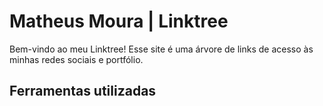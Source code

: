 # Matheus Moura | Linktree

Bem-vindo ao meu Linktree! Esse site é uma árvore de links de acesso às minhas redes sociais e portfólio.

## Ferramentas utilizadas

